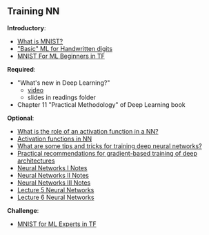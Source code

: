 Training NN
----

__Introductory__:

- [What is MNIST?](https://www.youtube.com/watch?v=iQdWX1327XQ)
- ["Basic" ML for Handwritten digits](https://medium.com/@mistywest/breaking-down-hand-writing-with-machine-learning-dba2482888a3#.o24k284xn)
- [MNIST For ML Beginners in TF](https://www.tensorflow.org/get_started/mnist/beginners)

__Required__:

- "What's new in Deep Learning?"
    - [video](https://www.youtube.com/watch?v=mw-NfRO1jv0)
    - slides in readings folder
- Chapter 11 "Practical Methodology" of Deep Learning book

__Optional__:

- [What is the role of an activation function in a NN?](http://www.kdnuggets.com/2016/08/role-activation-function-neural-network.html)
- [Activation functions in NN](https://www.quora.com/Do-people-use-power-functions-like-x-3-or-x-5-as-activation-functions-in-artificial-neural-networks)
- [What are some tips and tricks for training deep neural networks?](https://www.quora.com/Machine-Learning-What-are-some-tips-and-tricks-for-training-deep-neural-networks)
- [Practical recommendations for gradient-based training of deep architectures](https://arxiv.org/abs/1206.5533)
- [Neural Networks I Notes](http://cs231n.github.io/neural-networks-1/)
- [Neural Networks II Notes](http://cs231n.github.io/neural-networks-2/)
- [Neural Networks III Notes](http://cs231n.github.io/neural-networks-3/)
- [Lecture 5 Neural Networks](https://www.youtube.com/watch?v=GUtlrDbHhJM&index=5&list=PLlJy-eBtNFt6EuMxFYRiNRS07MCWN5UIA)
- [Lecture 6 Neural Networks](https://www.youtube.com/watch?v=KaR4lIdI1MQ&index=6&list=PLlJy-eBtNFt6EuMxFYRiNRS07MCWN5UIA)

__Challenge__:

- [MNIST for ML Experts in TF](https://www.tensorflow.org/get_started/mnist/pros)
